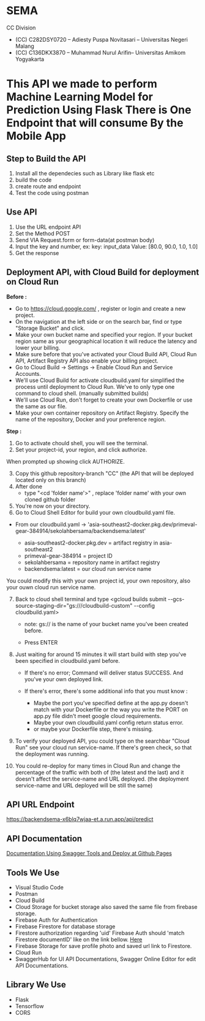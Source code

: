 # SEMA
CC Division
- (CC) C282DSY0720 – Adiesty Puspa Novitasari – Universitas Negeri Malang
- (CC) C136DKX3870 – Muhammad Nurul Arifin– Universitas Amikom Yogyakarta
# This API we made to perform Machine Learning Model for Prediction Using Flask There is One Endpoint that will consume By the Mobile App
## Step to Build the API 
1. Install all the dependecies such as Library like flask etc
2. build the code
3. create route and endpoint
4. Test the code using postman
## Use API
1. Use the URL endpoint API
2. Set the Method POST
3. Send VIA Request.form or form-data(at postman body)
4. Input the key and number, ex: key: input_data Value:  [80.0, 90.0, 1.0, 1.0]
5. Get the response
## Deployment API, with Cloud Build for deployment on Cloud Run
**Before :**
- Go to https://cloud.google.com/ , register or login and create a new project.
- On the navigation at the left side or on the search bar, find or type "Storage Bucket" and click.
- Make your own bucket name and specified your region. If your bucket region same as your geographical location it will reduce the latency and lower your billing. 
- Make sure before that you've activated your Cloud Build API, Cloud Run API, Artifact Registry API also enable your billing project.
- Go to Cloud Build -> Settings -> Enable Cloud Run and Service Accounts.
- We'll use Cloud Build for activate cloudbuild.yaml for simplified the process until deployment to Cloud Run. We've to only type one command to cloud shell. (manually submitted builds)
- We'll use Cloud Run, don't forget to create your own Dockerfile or use the same as our file.
- Make your own container repository on Artifact Registry. Specify the name of the repository, Docker and your preference region.

**Step :**
1. Go to activate chould shell, you will see the terminal.
2. Set your project-id, your region, and click authorize.

<gcloud config set project YOUR_PROJECT_ID>
<gcloud config set compute/region YOUR_REGION>
  
When prompted up showing click AUTHORIZE.
  
3. Copy this github repository-branch "CC" (the API that will be deployed located only on this branch)
4. After done
    + type "<cd 'folder name'>" , replace 'folder name' with your own cloned github folder
5. You're now on your directory.
6. Go to Cloud Shell Editor for build your own cloudbuild.yaml file. 
  
  + From our cloudbuild.yaml -> 'asia-southeast2-docker.pkg.dev/primeval-gear-384914/sekolahbersama/backendsema:latest'
    
    + asia-southeast2-docker.pkg.dev = artifact registry in asia-southeast2
    + primeval-gear-384914 = project ID
    + sekolahbersama = repository name in artifact registry
    + backendsema:latest = our cloud run service name
  
  You could modify this with your own project id, your own repository, also your ouwn cloud run service name.
  
7. Back to cloud shell terminal and type 
   <gcloud builds submit --gcs-source-staging-dir="gs://<your-bucket-name>/cloudbuild-custom" --config cloudbuild.yaml> 
    
   + note: 
     gs://<your-bucket-name> is the name of your bucket name you've been created before.
     
   + Press ENTER

8. Just waiting for around 15 minutes it will start build with step you've been specified in cloudbuild.yaml before.
   + If there's no error; Command will deliver status SUCCESS. And you've your own deployed link.
   + If there's  error, there's some additional info that you must know :
     
        + Maybe the port you've specified define at the app.py doesn't match with your Dockerfile or the way you write the PORT on app.py          file didn't meet google cloud requirements. 
        + Maybe your own cloudbuild.yaml config return status error.
        + or maybe your Dockerfile step, there's missing.

9. To verify your deployed API, you could type on the searchbar "Cloud Run" see your cloud run service-name. If there's green check, so that the deployment was running.
10. You could re-deploy for many times in Cloud Run and change the percentage of the traffic with both of (the latest and the last) and it doesn't affect the service-name and URL deployed. (the deployment service-name and URL deployed will be still the same)   
## API URL Endpoint
https://backendsema-x6blq7wjaa-et.a.run.app/api/predict 
## API Documentation 
[Documentation Using Swagger Tools and Deploy at Github Pages](https://nrulafind.github.io/SEMA/)
## Tools We Use
- Visual Studio Code
- Postman
- Cloud Build 
- Cloud Storage for bucket storage also saved the same file from firebase storage.
- Firebase Auth for Authentication
- Firebase Firestore for database storage 
- Firestore authorization regarding 'uid' Firebase Auth should 'match Firestore documentID' like on the link bellow. [Here](https://drive.google.com/drive/folders/1Gp5sQjIYxbW6Fu5HKFRpM8jZRftoajHi?usp=sharing)
- Firebase Storage for save profile photo and saved url link to Firestore.
- Cloud Run 
- SwaggerHub for UI API Documentations, Swagger Online Editor for edit API Documentations.
## Library We Use
- Flask
- Tensorflow
- CORS
